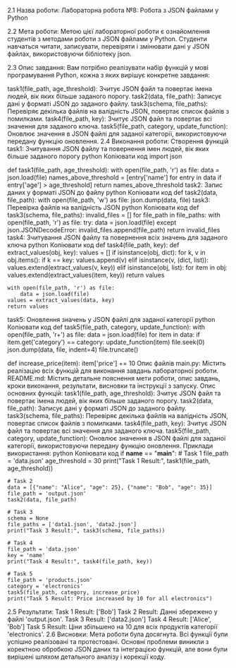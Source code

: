 2.1 Назва роботи:
Лабораторна робота №8: Робота з JSON файлами у Python

2.2 Мета роботи:
Метою цієї лабораторної роботи є ознайомлення студентів з методами роботи з JSON файлами у Python. Студенти навчаться читати, записувати, перевіряти і змінювати дані у JSON файлах, використовуючи бібліотеку json.

2.3 Опис завдання:
Вам потрібно реалізувати набір функцій у мові програмування Python, кожна з яких вирішує конкретне завдання:

task1(file_path, age_threshold): Зчитує JSON файл та повертає імена людей, вік яких більше заданого порогу.
task2(data, file_path): Записує дані у форматі JSON до заданого файлу.
task3(schema, file_paths): Перевіряє декілька файлів на валідність JSON, повертає список файлів з помилками.
task4(file_path, key): Зчитує JSON файл та повертає всі значення для заданого ключа.
task5(file_path, category, update_function): Оновлює значення в JSON файлі для заданої категорії, використовуючи передану функцію оновлення.
2.4 Виконання роботи:
Створення функцій
task1: Зчитування JSON файлу та повернення імен людей, вік яких більше заданого порогу
python
Копіювати код
import json

def task1(file_path, age_threshold):
    with open(file_path, 'r') as file:
        data = json.load(file)
    names_above_threshold = [entry['name'] for entry in data if entry['age'] > age_threshold]
    return names_above_threshold
task2: Запис даних у форматі JSON до файлу
python
Копіювати код
def task2(data, file_path):
    with open(file_path, 'w') as file:
        json.dump(data, file)
task3: Перевірка файлів на валідність JSON
python
Копіювати код
def task3(schema, file_paths):
    invalid_files = []
    for file_path in file_paths:
        with open(file_path, 'r') as file:
            try:
                data = json.load(file)
            except json.JSONDecodeError:
                invalid_files.append(file_path)
    return invalid_files
task4: Зчитування JSON файлу та повернення всіх значень для заданого ключа
python
Копіювати код
def task4(file_path, key):
    def extract_values(obj, key):
        values = []
        if isinstance(obj, dict):
            for k, v in obj.items():
                if k == key:
                    values.append(v)
                elif isinstance(v, (dict, list)):
                    values.extend(extract_values(v, key))
        elif isinstance(obj, list):
            for item in obj:
                values.extend(extract_values(item, key))
        return values

    with open(file_path, 'r') as file:
        data = json.load(file)
    values = extract_values(data, key)
    return values
task5: Оновлення значень у JSON файлі для заданої категорії
python
Копіювати код
def task5(file_path, category, update_function):
    with open(file_path, 'r+') as file:
        data = json.load(file)
        for item in data:
            if item.get('category') == category:
                update_function(item)
        file.seek(0)
        json.dump(data, file, indent=4)
        file.truncate()

def increase_price(item):
    item['price'] += 10
Опис файлів
main.py: Містить реалізацію всіх функцій для виконання завдань лабораторної роботи.
README.md: Містить детальне пояснення мети роботи, опис завдань, кроки виконання, результати, висновки та інструкції з запуску.
Опис основних функцій:
task1(file_path, age_threshold): Зчитує JSON файл та повертає імена людей, вік яких більше заданого порогу.
task2(data, file_path): Записує дані у форматі JSON до заданого файлу.
task3(schema, file_paths): Перевіряє декілька файлів на валідність JSON, повертає список файлів з помилками.
task4(file_path, key): Зчитує JSON файл та повертає всі значення для заданого ключа.
task5(file_path, category, update_function): Оновлює значення в JSON файлі для заданої категорії, використовуючи передану функцію оновлення.
Приклади використання:
python
Копіювати код
if __name__ == "__main__":
    # Task 1
    file_path = 'data.json'
    age_threshold = 30
    print("Task 1 Result:", task1(file_path, age_threshold))
    
    # Task 2
    data = [{"name": "Alice", "age": 25}, {"name": "Bob", "age": 35}]
    file_path = 'output.json'
    task2(data, file_path)
    
    # Task 3
    schema = None
    file_paths = ['data1.json', 'data2.json']
    print("Task 3 Result:", task3(schema, file_paths))
    
    # Task 4
    file_path = 'data.json'
    key = 'name'
    print("Task 4 Result:", task4(file_path, key))
    
    # Task 5
    file_path = 'products.json'
    category = 'electronics'
    task5(file_path, category, increase_price)
    print("Task 5 Result: Price increased by 10 for all electronics")
2.5 Результати:
Task 1 Result: ['Bob']
Task 2 Result: Данні збережено у файлі 'output.json'.
Task 3 Result: ['data2.json']
Task 4 Result: ['Alice', 'Bob']
Task 5 Result: Ціни збільшено на 10 для всіх продуктів категорії 'electronics'.
2.6 Висновки:
Мета роботи була досягнута. Всі функції були успішно реалізовані та протестовані. Основні проблеми виникли з коректною обробкою JSON даних та інтеграцією функцій, але вони були вирішені шляхом детального аналізу і корекції коду.
